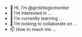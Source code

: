 - 👋 Hi, I’m @girishlogicmonitor
- 👀 I’m interested in ...
- 🌱 I’m currently learning ...
- 💞️ I’m looking to collaborate on ...
- 📫 How to reach me ...

<!---
girishlogicmonitor/girishlogicmonitor is a ✨ special ✨ repository because its `README.md` (this file) appears on your GitHub profile.
You can click the Preview link to take a look at your changes.
--->

